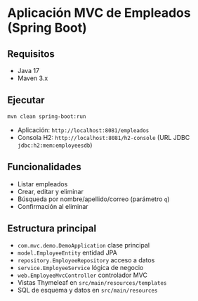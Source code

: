 # Aplicación MVC de Empleados (Spring Boot)

## Requisitos
- Java 17
- Maven 3.x

## Ejecutar
```bash
mvn clean spring-boot:run
```
- Aplicación: `http://localhost:8081/empleados`
- Consola H2: `http://localhost:8081/h2-console` (URL JDBC `jdbc:h2:mem:employeesdb`)

## Funcionalidades
- Listar empleados
- Crear, editar y eliminar
- Búsqueda por nombre/apellido/correo (parámetro `q`)
- Confirmación al eliminar

## Estructura principal
- `com.mvc.demo.DemoApplication` clase principal
- `model.EmployeeEntity` entidad JPA
- `repository.EmployeeRepository` acceso a datos
- `service.EmployeeService` lógica de negocio
- `web.EmployeeMvcController` controlador MVC
- Vistas Thymeleaf en `src/main/resources/templates`
- SQL de esquema y datos en `src/main/resources`
